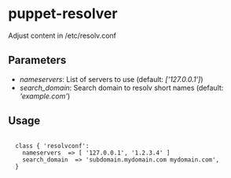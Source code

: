 # puppet-resolver
Adjust content in /etc/resolv.conf

## Parameters

* *nameservers*: List of servers to use (default: <i>['127.0.0.1']</i>)
* *search_domain*: Search domain to resolv short names
(default: <i>'example.com'</i>)

## Usage
<code>
  class { 'resolvconf':
    nameservers  => [ '127.0.0.1', '1.2.3.4' ]
    search_domain  => 'subdomain.mydomain.com mydomain.com',
  }
</code>
